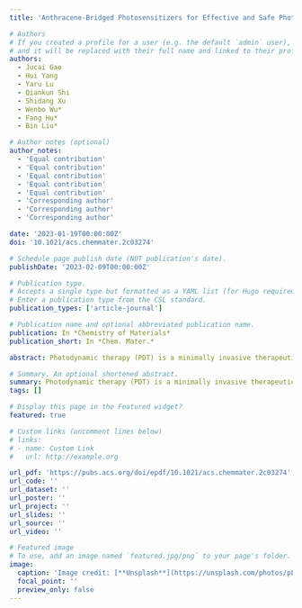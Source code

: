 ```yaml
---
title: 'Anthracene-Bridged Photosensitizers for Effective and Safe Photodynamic Therapy'

# Authors
# If you created a profile for a user (e.g. the default `admin` user), write the username (folder name) here
# and it will be replaced with their full name and linked to their profile.
authors:
  - Jucai Gao
  - Hui Yang
  - Yaru Lu
  - Qiankun Shi
  - Shidang Xu
  - Wenbo Wu*
  - Fang Hu*
  - Bin Liu*

# Author notes (optional)
author_notes:
  - 'Equal contribution'
  - 'Equal contribution'
  - 'Equal contribution'
  - 'Equal contribution'
  - 'Equal contribution'
  - 'Corresponding author'
  - 'Corresponding author'
  - 'Corresponding author'

date: '2023-01-19T00:00:00Z'
doi: '10.1021/acs.chemmater.2c03274'

# Schedule page publish date (NOT publication's date).
publishDate: '2023-02-09T00:00:00Z'

# Publication type.
# Accepts a single type but formatted as a YAML list (for Hugo requirements).
# Enter a publication type from the CSL standard.
publication_types: ['article-journal']

# Publication name and optional abbreviated publication name.
publication: In *Chemistry of Materials*
publication_short: In *Chem. Mater.*

abstract: Photodynamic therapy (PDT) is a minimally invasive therapeutic modality. However, the residual photosensitizers (PSs) after PDT can still produce toxic singlet oxygen (1O2) under sunlight to damage normal tissues. The PS that can be switched off after PDT is desirable but rare. Herein, we propose a general strategy to design effective and self-degradable PSs by embedding an anthracene bridge into donor–acceptor (D–A) structures. First, the steric anthracene can regulate the orbital distribution for enhancing the 1O2 production capacity. More importantly, the anthracene is responsive to the self-produced 1O2 for self-degradation. Besides, the degradation rate can be fine-tuned by the hydrophilicity of PSs. In this way, the PSs can realize a balance between treatment and suicide to ensure PDT and post-treatment safety. This work provides new insights into the design of degradable PSs with a clear mechanism, aiming to improve the post-safety of PDT.

# Summary. An optional shortened abstract.
summary: Photodynamic therapy (PDT) is a minimally invasive therapeutic modality. However, the residual photosensitizers (PSs) after PDT can still produce toxic singlet oxygen (1O2) under sunlight to damage normal tissues. The PS that can be switched off after PDT is desirable but rare. Herein, we propose a general strategy to design effective and self-degradable PSs by embedding an anthracene bridge into donor–acceptor (D–A) structures. First, the steric anthracene can regulate the orbital distribution for enhancing the 1O2 production capacity. More importantly, the anthracene is responsive to the self-produced 1O2 for self-degradation. Besides, the degradation rate can be fine-tuned by the hydrophilicity of PSs. In this way, the PSs can realize a balance between treatment and suicide to ensure PDT and post-treatment safety. This work provides new insights into the design of degradable PSs with a clear mechanism, aiming to improve the post-safety of PDT.
tags: []

# Display this page in the Featured widget?
featured: true

# Custom links (uncomment lines below)
# links:
# - name: Custom Link
#   url: http://example.org

url_pdf: 'https://pubs.acs.org/doi/epdf/10.1021/acs.chemmater.2c03274'
url_code: ''
url_dataset: ''
url_poster: ''
url_project: ''
url_slides: ''
url_source: ''
url_video: ''

# Featured image
# To use, add an image named `featured.jpg/png` to your page's folder.
image:
  caption: 'Image credit: [**Unsplash**](https://unsplash.com/photos/pLCdAaMFLTE)'
  focal_point: ''
  preview_only: false
---
```

